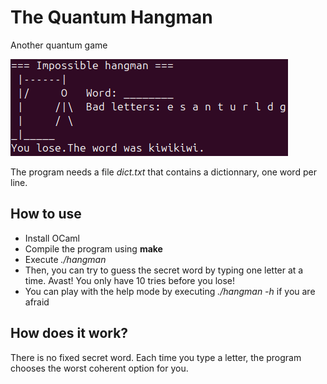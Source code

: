 # The Quantum Hangman
Another quantum game

![illustration](img.png) 

The program needs a file *dict.txt* that contains a dictionnary, one word per line.

## How to use

- Install OCaml
- Compile the program using **make**
- Execute *./hangman* 
- Then, you can try to guess the secret word by typing one letter at a time. Avast! You only have 10 tries before you lose!
- You can play with the help mode by executing *./hangman -h* if you are afraid

## How does it work?
There is no fixed secret word. Each time you type a letter, the program chooses the worst coherent option for you.